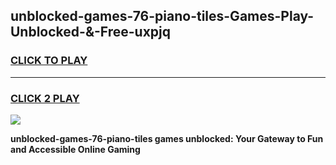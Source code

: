
## unblocked-games-76-piano-tiles-Games-Play-Unblocked-&-Free-uxpjq
<h3>
<a href="https://premium76.site?title=unblocked-games-76-piano-tiles&ref=24A">CLICK TO PLAY</a></h3>
<hr>

<h3>
<a href="https://premium76.site?title=unblocked-games-76-piano-tiles&ref=24A">CLICK 2 PLAY</a>
  
</h3>

<a href="https://premium76.site?title=unblocked-games-76-piano-tiles&ref=24A"><img src="https://clearcache.store/games.png"></a>


**unblocked-games-76-piano-tiles games unblocked: Your Gateway to Fun and Accessible Online Gaming**
